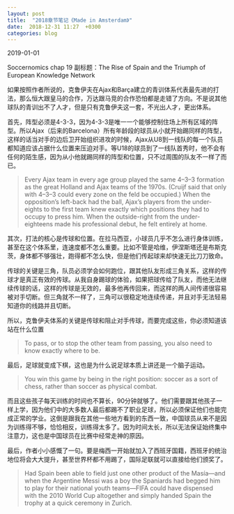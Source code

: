 ```yaml
---
layout: post
title:  "2018章节笔记《Made in Amsterdam》"
date:  2018-12-31 11:27  +0300
categories: blog
---
```


2019-01-01

Soccernomics chap 19
副标题：The Rise of Spain and the Triumph of European Knowledge Network

如果按照作者所说的，克鲁伊夫在Ajax和Barça建立的青训体系代表最先进的打法，那么恒大跟皇马的合作，万达跟马竞的合作恐怕都是走错了方向。不是说其他球队的青训出不了人才，但是只有克鲁伊夫这一套，不光出人才，更出体系。

首先，阵型必须是4-3-3，因为4-3-3是唯一一个能够控制住场上所有区域的阵型。所以Ajax（后来的Barcelona）所有年龄段的球员从小就开始踢同样的阵型，这样的话当对手的边后卫开始组织进攻的时候，Ajax从U8到一线队的每一个队员都知道应该占据什么位置来压迫对手。等U18的球员到了一线队首秀时，他不会有任何的陌生感，因为从小他就踢同样的阵型和位置，只不过周围的队友不一样了而已。

> Every Ajax team in every age group played the same 4–3–3 formation as the great Holland and Ajax teams of the 1970s. (Cruijf said that only with 4–3–3 could every zone on the feld be occupied.) When the opposition’s left-back had the ball, Ajax’s players from the under-eights to the first team knew exactly which positions they had to occupy to press him. When the outside-right from the under-eighteens made his professional debut, he felt entirely at home.

其次，打法的核心是传球和位置。在拉马西亚，小球员几乎不怎么进行身体训练，甚至在这个体系里，连速度都不怎么重要。比如不管是哈维，伊涅斯塔还是布斯克茨，身体都不够强壮，跑得都不怎么快，但是他们传起球来却快速无比刀刀致命。

传球的关键是三角，队员必须学会如何跑位，跟其他队友形成三角关系，这样的传球才是真正有效的传球。从我自身踢球的体验，如果把球传给了队友，而他无法继续传球的话，这样的传球是无效的，最多他再传回来，而这样的两人间传递很容易被对手切断。但三角就不一样了，三角可以很稳定地连续传递，并且对手无法轻易知道你的线路并且切断。

所以，克鲁伊夫体系的关键是传球和阻止对手传球，而要完成这些，你必须知道该站在什么位置

> To pass, or to stop the other team from passing, you also need to know exactly where to be.

最后，足球就变成下棋，这也是为什么说足球本质上讲还是一个脑子运动。

> You win this game by being in the right position: soccer as a sort of chess, rather than soccer as physical combat.

而且这些孩子每天训练的时间也不算长，90分钟就够了。他们需要跟其他孩子一样上学，因为他们中的大多数人最后都踢不了职业足球，所以必须保证他们也能完成正常的学业。这倒是跟我在其他一些地方看到的东西一致，中国球员从来不是因为训练得不够，恰恰相反，训练得太多了。因为时间太长，所以无法保证始终集中注意力，这也是中国球员在比赛中经常走神的原因。

最后，作者小小感慨了一句。要是梅西一开始就加入了西班牙国籍，西班牙的统治地位将会大大提升，甚至世界杯都不用踢了，国际足联就可以直接给他们颁奖了。

> Had Spain been able to field just one other product of the Masía—and when the Argentine Messi was a boy the Spaniards had begged him to play for their national youth teams—FIFA could have dispensed with the 2010 World Cup altogether and simply handed Spain the trophy at a quick ceremony in Zurich.

<!--end-->
